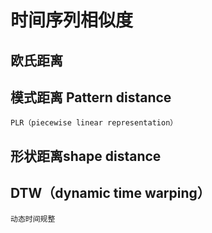 # 时间序列相似度

## 欧氏距离
## 模式距离 Pattern distance
	PLR（piecewise linear representation）

## 形状距离shape distance

## DTW（dynamic time warping）
	动态时间规整